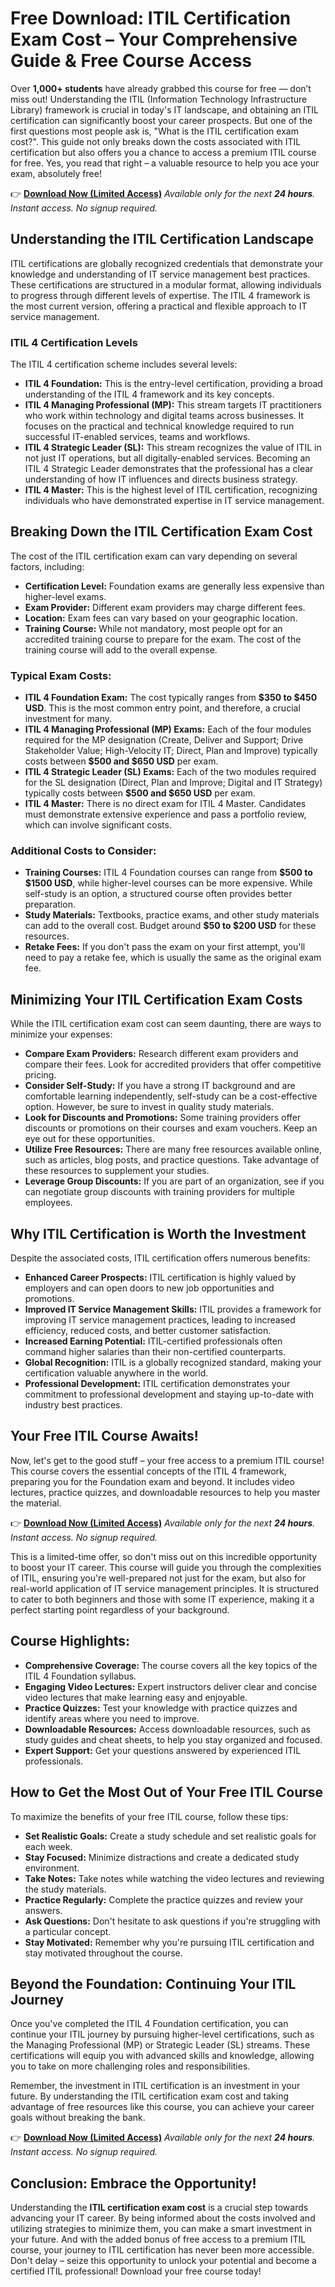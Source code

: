 # Free Download: ITIL Certification Exam Cost – Your Comprehensive Guide & Free Course Access

Over **1,000+ students** have already grabbed this course for free — don’t miss out! Understanding the ITIL (Information Technology Infrastructure Library) framework is crucial in today's IT landscape, and obtaining an ITIL certification can significantly boost your career prospects. But one of the first questions most people ask is, "What is the ITIL certification exam cost?". This guide not only breaks down the costs associated with ITIL certification but also offers you a chance to access a premium ITIL course for free. Yes, you read that right – a valuable resource to help you ace your exam, absolutely free!

👉 [**Download Now (Limited Access)**](https://udemywork.com/itil-certification-exam-cost)
_Available only for the next **24 hours**. Instant access. No signup required._

## Understanding the ITIL Certification Landscape

ITIL certifications are globally recognized credentials that demonstrate your knowledge and understanding of IT service management best practices. These certifications are structured in a modular format, allowing individuals to progress through different levels of expertise. The ITIL 4 framework is the most current version, offering a practical and flexible approach to IT service management.

### ITIL 4 Certification Levels

The ITIL 4 certification scheme includes several levels:

*   **ITIL 4 Foundation:** This is the entry-level certification, providing a broad understanding of the ITIL 4 framework and its key concepts.
*   **ITIL 4 Managing Professional (MP):** This stream targets IT practitioners who work within technology and digital teams across businesses. It focuses on the practical and technical knowledge required to run successful IT-enabled services, teams and workflows.
*   **ITIL 4 Strategic Leader (SL):** This stream recognizes the value of ITIL in not just IT operations, but all digitally-enabled services. Becoming an ITIL 4 Strategic Leader demonstrates that the professional has a clear understanding of how IT influences and directs business strategy.
*   **ITIL 4 Master:** This is the highest level of ITIL certification, recognizing individuals who have demonstrated expertise in IT service management.

## Breaking Down the ITIL Certification Exam Cost

The cost of the ITIL certification exam can vary depending on several factors, including:

*   **Certification Level:** Foundation exams are generally less expensive than higher-level exams.
*   **Exam Provider:** Different exam providers may charge different fees.
*   **Location:** Exam fees can vary based on your geographic location.
*   **Training Course:** While not mandatory, most people opt for an accredited training course to prepare for the exam. The cost of the training course will add to the overall expense.

### Typical Exam Costs:

*   **ITIL 4 Foundation Exam:** The cost typically ranges from **$350 to $450 USD**. This is the most common entry point, and therefore, a crucial investment for many.
*   **ITIL 4 Managing Professional (MP) Exams:** Each of the four modules required for the MP designation (Create, Deliver and Support; Drive Stakeholder Value; High-Velocity IT; Direct, Plan and Improve) typically costs between **$500 and $650 USD** per exam.
*   **ITIL 4 Strategic Leader (SL) Exams:** Each of the two modules required for the SL designation (Direct, Plan and Improve; Digital and IT Strategy) typically costs between **$500 and $650 USD** per exam.
*   **ITIL 4 Master:** There is no direct exam for ITIL 4 Master. Candidates must demonstrate extensive experience and pass a portfolio review, which can involve significant costs.

### Additional Costs to Consider:

*   **Training Courses:** ITIL 4 Foundation courses can range from **$500 to $1500 USD**, while higher-level courses can be more expensive. While self-study is an option, a structured course often provides better preparation.
*   **Study Materials:** Textbooks, practice exams, and other study materials can add to the overall cost. Budget around **$50 to $200 USD** for these resources.
*   **Retake Fees:** If you don't pass the exam on your first attempt, you'll need to pay a retake fee, which is usually the same as the original exam fee.

## Minimizing Your ITIL Certification Exam Costs

While the ITIL certification exam cost can seem daunting, there are ways to minimize your expenses:

*   **Compare Exam Providers:** Research different exam providers and compare their fees. Look for accredited providers that offer competitive pricing.
*   **Consider Self-Study:** If you have a strong IT background and are comfortable learning independently, self-study can be a cost-effective option. However, be sure to invest in quality study materials.
*   **Look for Discounts and Promotions:** Some training providers offer discounts or promotions on their courses and exam vouchers. Keep an eye out for these opportunities.
*   **Utilize Free Resources:** There are many free resources available online, such as articles, blog posts, and practice questions. Take advantage of these resources to supplement your studies.
*   **Leverage Group Discounts:** If you are part of an organization, see if you can negotiate group discounts with training providers for multiple employees.

## Why ITIL Certification is Worth the Investment

Despite the associated costs, ITIL certification offers numerous benefits:

*   **Enhanced Career Prospects:** ITIL certification is highly valued by employers and can open doors to new job opportunities and promotions.
*   **Improved IT Service Management Skills:** ITIL provides a framework for improving IT service management practices, leading to increased efficiency, reduced costs, and better customer satisfaction.
*   **Increased Earning Potential:** ITIL-certified professionals often command higher salaries than their non-certified counterparts.
*   **Global Recognition:** ITIL is a globally recognized standard, making your certification valuable anywhere in the world.
*   **Professional Development:** ITIL certification demonstrates your commitment to professional development and staying up-to-date with industry best practices.

## Your Free ITIL Course Awaits!

Now, let's get to the good stuff – your free access to a premium ITIL course! This course covers the essential concepts of the ITIL 4 framework, preparing you for the Foundation exam and beyond. It includes video lectures, practice quizzes, and downloadable resources to help you master the material.

👉 [**Download Now (Limited Access)**](https://udemywork.com/itil-certification-exam-cost)
_Available only for the next **24 hours**. Instant access. No signup required._

This is a limited-time offer, so don't miss out on this incredible opportunity to boost your IT career. This course will guide you through the complexities of ITIL, ensuring you're well-prepared not just for the exam, but also for real-world application of IT service management principles. It is structured to cater to both beginners and those with some IT experience, making it a perfect starting point regardless of your background.

## Course Highlights:

*   **Comprehensive Coverage:** The course covers all the key topics of the ITIL 4 Foundation syllabus.
*   **Engaging Video Lectures:** Expert instructors deliver clear and concise video lectures that make learning easy and enjoyable.
*   **Practice Quizzes:** Test your knowledge with practice quizzes and identify areas where you need to improve.
*   **Downloadable Resources:** Access downloadable resources, such as study guides and cheat sheets, to help you stay organized and focused.
*   **Expert Support:** Get your questions answered by experienced ITIL professionals.

## How to Get the Most Out of Your Free ITIL Course

To maximize the benefits of your free ITIL course, follow these tips:

*   **Set Realistic Goals:** Create a study schedule and set realistic goals for each week.
*   **Stay Focused:** Minimize distractions and create a dedicated study environment.
*   **Take Notes:** Take notes while watching the video lectures and reviewing the study materials.
*   **Practice Regularly:** Complete the practice quizzes and review your answers.
*   **Ask Questions:** Don't hesitate to ask questions if you're struggling with a particular concept.
*   **Stay Motivated:** Remember why you're pursuing ITIL certification and stay motivated throughout the course.

## Beyond the Foundation: Continuing Your ITIL Journey

Once you've completed the ITIL 4 Foundation certification, you can continue your ITIL journey by pursuing higher-level certifications, such as the Managing Professional (MP) or Strategic Leader (SL) streams. These certifications will equip you with advanced skills and knowledge, allowing you to take on more challenging roles and responsibilities.

Remember, the investment in ITIL certification is an investment in your future. By understanding the ITIL certification exam cost and taking advantage of free resources like this course, you can achieve your career goals without breaking the bank.

👉 [**Download Now (Limited Access)**](https://udemywork.com/itil-certification-exam-cost)
_Available only for the next **24 hours**. Instant access. No signup required._

## Conclusion: Embrace the Opportunity!

Understanding the **ITIL certification exam cost** is a crucial step towards advancing your IT career. By being informed about the costs involved and utilizing strategies to minimize them, you can make a smart investment in your future. And with the added bonus of free access to a premium ITIL course, your journey to ITIL certification has never been more accessible. Don't delay – seize this opportunity to unlock your potential and become a certified ITIL professional! Download your free course today!
